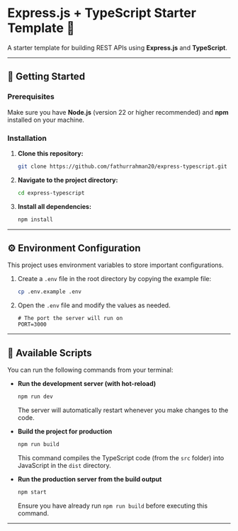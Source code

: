# Express.js + TypeScript Starter Template 🚀

[](https://opensource.org/licenses/MIT)
[](https://www.google.com/search?q=https://badge.fury.io/js/%2540coreui%252Fcoreui)

A starter template for building REST APIs using **Express.js** and **TypeScript**.

---

## 🏁 Getting Started

### Prerequisites

Make sure you have **Node.js** (version 22 or higher recommended) and **npm** installed on your machine.

### Installation

1.  **Clone this repository:**

    ```bash
    git clone https://github.com/fathurrahman20/express-typescript.git
    ```

2.  **Navigate to the project directory:**

    ```bash
    cd express-typescript
    ```

3.  **Install all dependencies:**

    ```bash
    npm install
    ```

---

## ⚙️ Environment Configuration

This project uses environment variables to store important configurations.

1.  Create a `.env` file in the root directory by copying the example file:

    ```bash
    cp .env.example .env
    ```

2.  Open the `.env` file and modify the values as needed.

    ```env
    # The port the server will run on
    PORT=3000
    ```

---

## 📜 Available Scripts

You can run the following commands from your terminal:

- **Run the development server (with hot-reload)**

  ```bash
  npm run dev
  ```

  The server will automatically restart whenever you make changes to the code.

- **Build the project for production**

  ```bash
  npm run build
  ```

  This command compiles the TypeScript code (from the `src` folder) into JavaScript in the `dist` directory.

- **Run the production server from the build output**

  ```bash
  npm start
  ```

  Ensure you have already run `npm run build` before executing this command.

---
